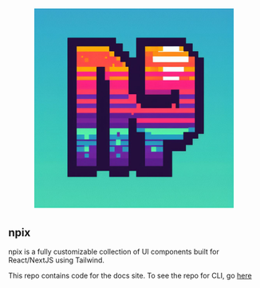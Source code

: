 <h1 align="center"><img src="https://raw.githubusercontent.com/MuffinTheDragon/npix-docs/main/src/app/icon.png?token=GHSAT0AAAAAACPG4IQPCPACQQLZM6EYMOKAZPI4VEQ" width="400px" /></h1>

## npix

npix is a fully customizable collection of UI components built for React/NextJS using Tailwind.

This repo contains code for the docs site. To see the repo for CLI, go <a href="https://github.com/MuffinTheDragon/npix/">here</a>
